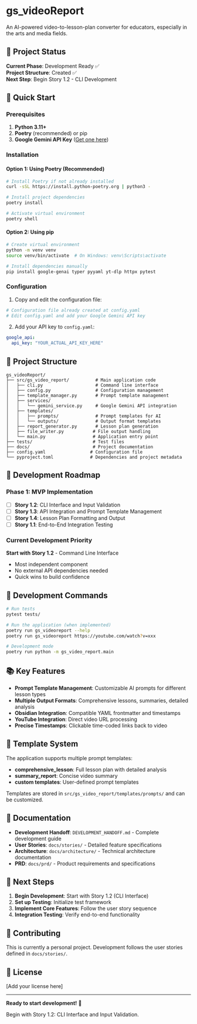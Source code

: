 # gs_videoReport

An AI-powered video-to-lesson-plan converter for educators, especially in the arts and media fields.

## 🎯 Project Status

**Current Phase**: Development Ready ✅  
**Project Structure**: Created ✅  
**Next Step**: Begin Story 1.2 - CLI Development

## 🚀 Quick Start

### Prerequisites

1. **Python 3.11+** 
2. **Poetry** (recommended) or pip
3. **Google Gemini API Key** ([Get one here](https://makersuite.google.com/app/apikey))

### Installation

#### Option 1: Using Poetry (Recommended)
```bash
# Install Poetry if not already installed
curl -sSL https://install.python-poetry.org | python3 -

# Install project dependencies
poetry install

# Activate virtual environment
poetry shell
```

#### Option 2: Using pip
```bash
# Create virtual environment
python -m venv venv
source venv/bin/activate  # On Windows: venv\Scripts\activate

# Install dependencies manually
pip install google-genai typer pyyaml yt-dlp httpx pytest
```

### Configuration

1. Copy and edit the configuration file:
```bash
# Configuration file already created at config.yaml
# Edit config.yaml and add your Google Gemini API key
```

2. Add your API key to `config.yaml`:
```yaml
google_api:
  api_key: "YOUR_ACTUAL_API_KEY_HERE"
```

## 📁 Project Structure

```
gs_videoReport/
├── src/gs_video_report/          # Main application code
│   ├── cli.py                    # Command line interface
│   ├── config.py                 # Configuration management
│   ├── template_manager.py       # Prompt template management
│   ├── services/
│   │   └── gemini_service.py     # Google Gemini API integration
│   ├── templates/
│   │   ├── prompts/              # Prompt templates for AI
│   │   └── outputs/              # Output format templates
│   ├── report_generator.py       # Lesson plan generation
│   ├── file_writer.py           # File output handling
│   └── main.py                  # Application entry point
├── tests/                       # Test files
├── docs/                        # Project documentation
├── config.yaml                 # Configuration file
└── pyproject.toml              # Dependencies and project metadata
```

## 🎯 Development Roadmap

### Phase 1: MVP Implementation
- [ ] **Story 1.2**: CLI Interface and Input Validation
- [ ] **Story 1.3**: API Integration and Prompt Template Management  
- [ ] **Story 1.4**: Lesson Plan Formatting and Output
- [ ] **Story 1.1**: End-to-End Integration Testing

### Current Development Priority
**Start with Story 1.2** - Command Line Interface
- Most independent component
- No external API dependencies needed
- Quick wins to build confidence

## 🔧 Development Commands

```bash
# Run tests
pytest tests/

# Run the application (when implemented)
poetry run gs_videoreport --help
poetry run gs_videoreport https://youtube.com/watch?v=xxx

# Development mode
poetry run python -m gs_video_report.main
```

## 📚 Key Features

- **Prompt Template Management**: Customizable AI prompts for different lesson types
- **Multiple Output Formats**: Comprehensive lessons, summaries, detailed analysis
- **Obsidian Integration**: Compatible YAML frontmatter and timestamps
- **YouTube Integration**: Direct video URL processing
- **Precise Timestamps**: Clickable time-coded links back to video

## 🎨 Template System

The application supports multiple prompt templates:

- **comprehensive_lesson**: Full lesson plan with detailed analysis
- **summary_report**: Concise video summary
- **custom templates**: User-defined prompt templates

Templates are stored in `src/gs_video_report/templates/prompts/` and can be customized.

## 📖 Documentation

- **Development Handoff**: `DEVELOPMENT_HANDOFF.md` - Complete development guide
- **User Stories**: `docs/stories/` - Detailed feature specifications  
- **Architecture**: `docs/architecture/` - Technical architecture documentation
- **PRD**: `docs/prd/` - Product requirements and specifications

## 🚀 Next Steps

1. **Begin Development**: Start with Story 1.2 (CLI Interface)
2. **Set up Testing**: Initialize test framework
3. **Implement Core Features**: Follow the user story sequence
4. **Integration Testing**: Verify end-to-end functionality

## 🤝 Contributing

This is currently a personal project. Development follows the user stories defined in `docs/stories/`.

## 📄 License

[Add your license here]

---

**Ready to start development!** 🎉

Begin with Story 1.2: CLI Interface and Input Validation.
